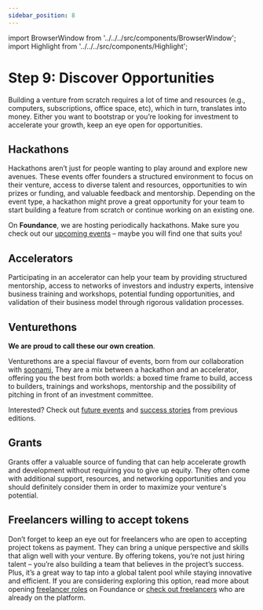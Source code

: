 ```yaml
---
sidebar_position: 8
---
```


import BrowserWindow from '../../../src/components/BrowserWindow';
import Highlight from '../../../src/components/Highlight';

# Step 9: Discover Opportunities

Building a venture from scratch requires a lot of time and resources (e.g., computers, subscriptions, office space, etc), which in turn, translates into money. Either you want to bootstrap or you’re looking for investment to accelerate your growth, keep an eye open for opportunities.

## Hackathons

Hackathons aren’t just for people wanting to play around and explore new avenues. These events offer founders a structured environment to focus on their venture, access to diverse talent and resources, opportunities to win prizes or funding, and valuable feedback and mentorship. Depending on the event type, a hackathon might prove a great opportunity for your team to start building a feature from scratch or continue working on an existing one.

On **Foundance**, we are hosting periodically hackathons. Make sure you check out our [upcoming events](https://app.foundance.org/events) – maybe you will find one that suits you!

## Accelerators

Participating in an accelerator can help your team by providing structured mentorship, access to networks of investors and industry experts, intensive business training and workshops, potential funding opportunities, and validation of their business model through rigorous validation processes.

## Venturethons

**We are proud to call these our own creation**.

Venturethons are a special flavour of events, born from our collaboration with [soonami](https://soonami.io/), They are a mix between a hackathon and an accelerator, offering you the best from both worlds: a boxed time frame to build, access to builders, trainings and workshops, mentorship and the possibility of pitching in front of an investment committee.

Interested? Check out [future events](https://app.foundance.org/events?query=venturethon) and [success stories](https://soonami.io/cohort-3) from previous editions.

## Grants

Grants offer a valuable source of funding that can help accelerate growth and development without requiring you to give up equity. They often come with additional support, resources, and networking opportunities and you should definitely consider them in order to maximize your venture's potential.

## Freelancers willing to accept tokens

Don’t forget to keep an eye out for freelancers who are open to accepting project tokens as payment. They can bring a unique perspective and skills that align well with your venture. By offering tokens, you’re not just hiring talent – you’re also building a team that believes in the project’s success. Plus, it’s a great way to tap into a global talent pool while staying innovative and efficient. If you are considering exploring this option, read more about opening [freelancer roles](../make-it-happen/freelancers.md) on Foundance or [check out freelancers](https://app.foundance.org/community?types=55) who are already on the platform.
